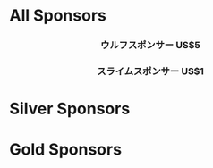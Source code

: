 <!-- This file is used for integration testing and should not be modified without changes to integration.yml first. -->

# All Sponsors

<h3 align="center">
ウルフスポンサー US$5
</h3>

<p align="center">
<!-- sponsors-5 --><!-- sponsors-5 -->
</p>

<h3 align="center">
スライムスポンサー US$1
</h3>

<p align="center">
<!-- sponsors-1 --><!-- sponsors-1 -->
</p>

# Silver Sponsors

<!-- silver -->
<!-- silver -->

# Gold Sponsors

<!-- gold -->
<!-- gold -->
